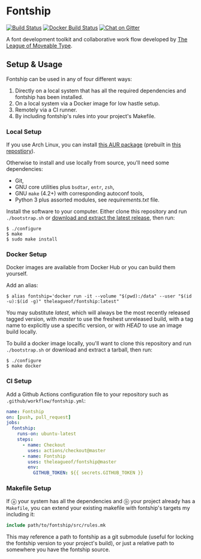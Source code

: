 # Fontship

[![Build Status](https://img.shields.io/github/workflow/status/theleagueof/fontship/Build?label=Build&logo=Github)](https://github.com/theleagueof/fontship/actions?workflow=Build)
[![Docker Build Status](https://img.shields.io/docker/cloud/build/theleagueof/fontship?label=Docker%20Build&logo=Docker)](https://hub.docker.com/repository/docker/theleagueof/fontship/builds)
[![Chat on Gitter](https://img.shields.io/gitter/room/theleagueof/tooling?color=blue&label=Chat&logo=Gitter)](https://gitter.im/theleagueof/tooling?utm_source=badge&utm_medium=badge&utm_campaign=pr-badge&utm_content=badge)

A font development toolkit and collaborative work flow developed by [The
League of Moveable Type](https://www.theleagueofmoveabletype.com/).

## Setup & Usage

Fontship can be used in any of four different ways:

1.  Directly on a local system that has all the required dependencies and fontship has been installed.
2.  On a local system via a Docker image for low hastle setup.
3.  Remotely via a CI runner.
4.  By including fontship's rules into your project's Makefile.

### Local Setup

If you use Arch Linux, you can install [this AUR package](https://aur.archlinux.org/packages/fontship) (prebuilt in [this repostiory](https://wiki.archlinux.org/index.php/Unofficial_user_repositories#alerque)).

Otherwise to install and use locally from source, you'll need some dependencies:

* Git,
* GNU core utilities plus `bsdtar`, `entr`, `zsh`,
* GNU `make` (4.2+) with corresponding autoconf tools,
* Python 3 plus assorted modules, see *requirements.txt* file.

Install the software to your computer. Either clone this repository and
run `./bootstrap.sh` or [download and extract the latest release](https://github.com/theleagueof/fontship/releases), then run:

    $ ./configure
    $ make
    $ sudo make install

### Docker Setup

Docker images are available from Docker Hub or you can build them yourself.

Add an alias:

    $ alias fontship='docker run -it --volume "$(pwd):/data" --user "$(id -u):$(id -g)" theleagueof/fontship:latest"

You may substitute *latest*, which will always be the most recently released tagged version, with *master* to use the freshest unreleased build, with a tag name to explicitly use a specific version, or with *HEAD* to use an image build locally.

To build a docker image locally, you'll want to clone this repository and run `./bootstrap.sh` or download and extract a tarball, then run:

    $ ./configure
    $ make docker

### CI Setup

Add a Github Actions configuration file to your repository such as
`.github/workflow/fontship.yml`:

``` yaml
name: Fontship
on: [push, pull_request]
jobs:
  fontship:
    runs-on: ubuntu-latest
    steps:
      - name: Checkout
        uses: actions/checkout@master
      - name: Fontship
        uses: theleagueof/fontship@master
        env:
          GITHUB_TOKEN: ${{ secrets.GITHUB_TOKEN }}
```

### Makefile Setup

If ⓐ your system has all the dependencies and ⓑ your project already has a `Makefile`, you can extend your existing makefile with fontship's targets my including it:

```makefile
include path/to/fontship/src/rules.mk
```

This may reference a path to fontship as a git submodule (useful for locking the fontship version to your project's build), or just a relative path to somewhere you have the fontship source.

